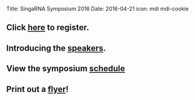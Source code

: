 Title: SingaRNA Symposium 2016
Date: 2016-04-21
icon: mdi mdi-cookie



## Click [here](http://goo.gl/forms/0awa0rCjGbMxPWBI3) to register.

## Introducing the [speakers](http://yeolab.github.io/singarna-2016-speaker-bios).

## View the symposium [schedule](http://anthonybourdainontour.com/) 

## Print out a [flyer](singaRNA/SG-RNA_flyer.pdf)!
